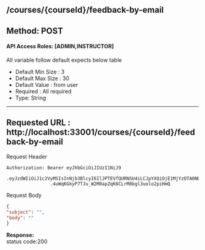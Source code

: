 
##  /courses/{courseId}/feedback-by-email

## Method: POST
#### API Access Roles: [ADMIN,INSTRUCTOR]
All variable follow  default expects below table
* Default Min Size : 3
* Default Max Size : 30
* Default Value : from user
* Required : All required
* Type: String


---
Requested URL : http://localhost:33001/courses/{courseId}/feedback-by-email<br>
---
Request Header
```
Authorization: Bearer eyJhbGciOiJIUzI1NiJ9
                .eyJzdWIiOiJ1c2VyMSIsInNjb3BlcyI6IlJPTEVfQURNSU4iLCJpYXQiOjE1MjYzOTA0NDMsImV4cCI6MTUyNjQwODQ0M30
                .4uWqKGkyP7TJu_W2M0apZqK6CLrM8bgl3uolo2piHmQ
```
Request Body
```json
{
"subject": "",
"body": ""
}
```
**Response:** <br>
status code:200

